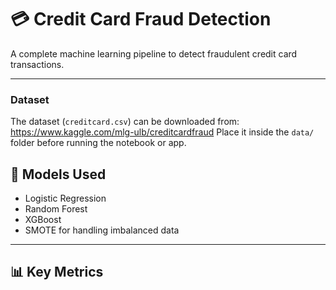 # 💳 Credit Card Fraud Detection

A complete machine learning pipeline to detect fraudulent credit card transactions.

---
### Dataset
The dataset (`creditcard.csv`) can be downloaded from:
https://www.kaggle.com/mlg-ulb/creditcardfraud
Place it inside the `data/` folder before running the notebook or app.

## 🧠 Models Used
- Logistic Regression  
- Random Forest  
- XGBoost  
- SMOTE for handling imbalanced data  

---

## 📊 Key Metrics